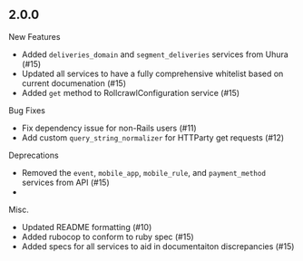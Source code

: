 2.0.0
------
New Features
* Added `deliveries_domain` and `segment_deliveries` services from Uhura (#15)
* Updated all services to have a fully comprehensive whitelist based on current documenation (#15)
* Added `get` method to RollcrawlConfiguration service (#15)


Bug Fixes
* Fix dependency issue for non-Rails users (#11)
* Add custom `query_string_normalizer` for HTTParty get requests (#12)

Deprecations
* Removed the `event`, `mobile_app`, `mobile_rule`, and `payment_method` services from API (#15)
*

Misc.
* Updated README formatting (#10)
* Added rubocop to conform to ruby spec (#15)
* Added specs for all services to aid in documentaiton discrepancies (#15)
